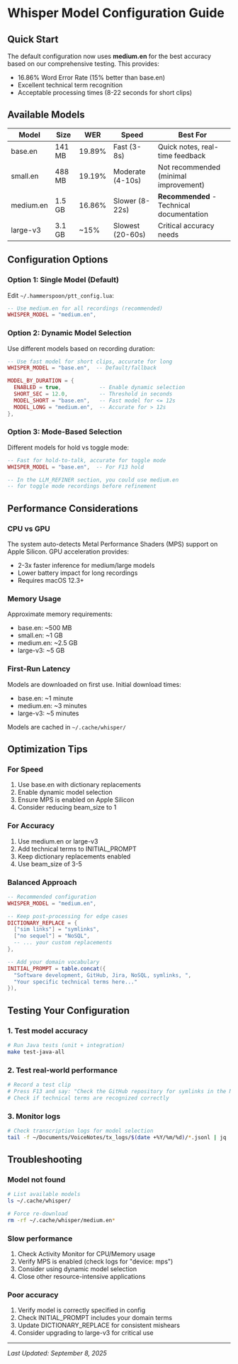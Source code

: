 # Whisper Model Configuration Guide

## Quick Start

The default configuration now uses **medium.en** for the best accuracy based on our comprehensive testing. This provides:
- 16.86% Word Error Rate (15% better than base.en)
- Excellent technical term recognition
- Acceptable processing times (8-22 seconds for short clips)

## Available Models

| Model | Size | WER | Speed | Best For |
|-------|------|-----|-------|----------|
| base.en | 141 MB | 19.89% | Fast (3-8s) | Quick notes, real-time feedback |
| small.en | 488 MB | 19.19% | Moderate (4-10s) | Not recommended (minimal improvement) |
| medium.en | 1.5 GB | 16.86% | Slower (8-22s) | **Recommended** - Technical documentation |
| large-v3 | 3.1 GB | ~15% | Slowest (20-60s) | Critical accuracy needs |

## Configuration Options

### Option 1: Single Model (Default)

Edit `~/.hammerspoon/ptt_config.lua`:

```lua
-- Use medium.en for all recordings (recommended)
WHISPER_MODEL = "medium.en",
```

### Option 2: Dynamic Model Selection

Use different models based on recording duration:

```lua
-- Use fast model for short clips, accurate for long
WHISPER_MODEL = "base.en",  -- Default/fallback

MODEL_BY_DURATION = {
  ENABLED = true,            -- Enable dynamic selection
  SHORT_SEC = 12.0,          -- Threshold in seconds
  MODEL_SHORT = "base.en",   -- Fast model for <= 12s
  MODEL_LONG = "medium.en",  -- Accurate for > 12s
},
```

### Option 3: Mode-Based Selection

Different models for hold vs toggle mode:

```lua
-- Fast for hold-to-talk, accurate for toggle mode
WHISPER_MODEL = "base.en",  -- For F13 hold

-- In the LLM_REFINER section, you could use medium.en
-- for toggle mode recordings before refinement
```

## Performance Considerations

### CPU vs GPU

The system auto-detects Metal Performance Shaders (MPS) support on Apple Silicon. GPU acceleration provides:
- 2-3x faster inference for medium/large models
- Lower battery impact for long recordings
- Requires macOS 12.3+

### Memory Usage

Approximate memory requirements:
- base.en: ~500 MB
- small.en: ~1 GB
- medium.en: ~2.5 GB
- large-v3: ~5 GB

### First-Run Latency

Models are downloaded on first use. Initial download times:
- base.en: ~1 minute
- medium.en: ~3 minutes
- large-v3: ~5 minutes

Models are cached in `~/.cache/whisper/`

## Optimization Tips

### For Speed
1. Use base.en with dictionary replacements
2. Enable dynamic model selection
3. Ensure MPS is enabled on Apple Silicon
4. Consider reducing beam_size to 1

### For Accuracy
1. Use medium.en or large-v3
2. Add technical terms to INITIAL_PROMPT
3. Keep dictionary replacements enabled
4. Use beam_size of 3-5

### Balanced Approach
```lua
-- Recommended configuration
WHISPER_MODEL = "medium.en",

-- Keep post-processing for edge cases
DICTIONARY_REPLACE = {
  ["sim links"] = "symlinks",
  ["no sequel"] = "NoSQL",
  -- ... your custom replacements
},

-- Add your domain vocabulary
INITIAL_PROMPT = table.concat({
  "Software development, GitHub, Jira, NoSQL, symlinks, ",
  "Your specific technical terms here..."
}),
```

## Testing Your Configuration

### 1. Test model accuracy
```bash
# Run Java tests (unit + integration)
make test-java-all
```

### 2. Test real-world performance
```bash
# Record a test clip
# Press F13 and say: "Check the GitHub repository for symlinks in the NoSQL database"
# Check if technical terms are recognized correctly
```

### 3. Monitor logs
```bash
# Check transcription logs for model selection
tail -f ~/Documents/VoiceNotes/tx_logs/$(date +%Y/%m/%d)/*.jsonl | jq .
```

## Troubleshooting

### Model not found
```bash
# List available models
ls ~/.cache/whisper/

# Force re-download
rm -rf ~/.cache/whisper/medium.en*
```

### Slow performance
1. Check Activity Monitor for CPU/Memory usage
2. Verify MPS is enabled (check logs for "device: mps")
3. Consider using dynamic model selection
4. Close other resource-intensive applications

### Poor accuracy
1. Verify model is correctly specified in config
2. Check INITIAL_PROMPT includes your domain terms
3. Update DICTIONARY_REPLACE for consistent mishears
4. Consider upgrading to large-v3 for critical use

---

*Last Updated: September 8, 2025*
